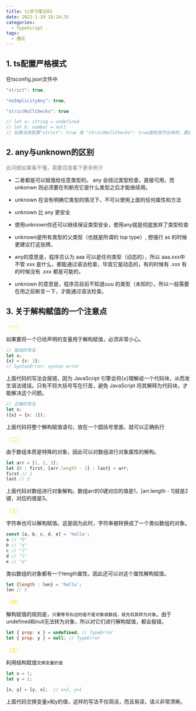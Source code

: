 ```yaml
---
title: ts学习笔记03
date: 2022-1-19 18:24:35
categories:
  - TypeScript
tags:
  - 理论
---
```


## 1. ts配置严格模式

在tsconfig.json文件中
```js
"strict": true,

"noImplicityAny": true,

"strictNullChecks": true

// let a: string = undefined
// let b: number = null
// 如果没有配置"strict": true 或 "strictNullChecks": true是检测不出来的，需要都配置为true才能检测出来。
```

<!-- more -->

## 2. any与unknown的区别

<font color="grey">此问题如果看不懂，需要百度看下更多例子</font>

+ 二者都是可以赋值给任意类型的， any 会绕过类型检查，直接可用，而 unkonwn 则必须要在判断完它是什么类型之后才能继续用。

+ unknown 在没有明确它类型的情况下，不可以使用上面的任何属性和方法

+ unknown 比 any 更安全

+ 使用unknown你还可以继续保证类型安全，使用any就是彻底放弃了类型检查

+ unknown是所有类型的父类型（也就是所谓的 top type）, 想强行 as 的时候更建议打这张牌。

+ any的意思是，程序员认为 aaa 可以是任何类型（动态的），所以 aaa.xxx中不管 xxx 是什么，都能通过语法检查，毕竟它是动态的，有的时候有 .xxx 有的时候没有 .xxx 都是可能的。

+ unknown 的意思是，程序员目前不知道uuu 的类型（未知的），所以一般需要在用之前断言一下，才能通过语法检查。

## 3. 关于解构赋值的一个注意点

<font color="gold">（一）</font>

如果要将一个已经声明的变量用于解构赋值，必须非常小心。
```js
// 错误的写法
let x;
{x} = {x: 1};
// SyntaxError: syntax error
```

上面代码的写法会报错，因为 JavaScript 引擎会将{x}理解成一个代码块，从而发生语法错误。只有不将大括号写在行首，避免 JavaScript 将其解释为代码块，才能解决这个问题。
```js
// 正确的写法
let x;
({x} = {x: 1});
```
上面代码将整个解构赋值语句，放在一个圆括号里面，就可以正确执行

<font color="gold">（二）</font>

由于数组本质是特殊的对象，因此可以对数组进行对象属性的解构。
```js
let arr = [1, 2, 3];
let {0 : first, [arr.length - 1] : last} = arr;
first // 1
last // 3
```

上面代码对数组进行对象解构。数组arr的0键对应的值是1，[arr.length - 1]就是2键，对应的值是3。

<font color="gold">（三）</font>

字符串也可以解构赋值。这是因为此时，字符串被转换成了一个类似数组的对象。
```js
const [a, b, c, d, e] = 'hello';
a // "h"
b // "e"
c // "l"
d // "l"
e // "o"
```
类似数组的对象都有一个length属性，因此还可以对这个属性解构赋值。
```js
let {length : len} = 'hello';
len // 5
```
<font color="gold">（四）</font>

解构赋值的规则是，<code>只要等号右边的值不是对象或数组，就先将其转为对象</code>。由于undefined和null无法转为对象，所以对它们进行解构赋值，都会报错。

```js
let { prop: x } = undefined; // TypeError
let { prop: y } = null; // TypeError
```
<font color="gold">（五）</font>

利用结构赋值<code>交换变量的值</code>
```js
let x = 1;
let y = 2;

[x, y] = [y, x];  // x=2, y=1
```
上面代码交换变量x和y的值，这样的写法不仅简洁，而且易读，语义非常清晰。





